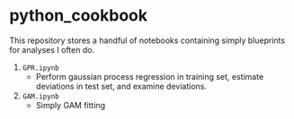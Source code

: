 # python_cookbook
This repository stores a handful of notebooks containing simply blueprints for analyses I often do.

1. `GPR.ipynb`
	- Perform gaussian process regression in training set, estimate deviations in test set, and examine deviations.
2. `GAM.ipynb`
	- Simply GAM fitting
